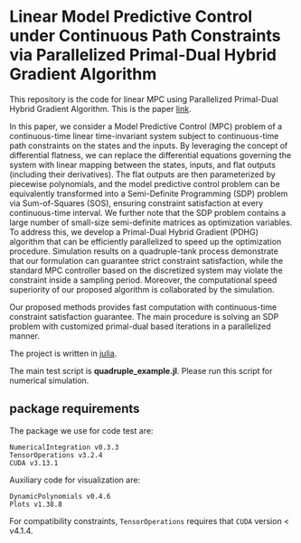 # Linear Model Predictive Control under Continuous Path Constraints via Parallelized Primal-Dual Hybrid Gradient Algorithm

This repository is the code for linear MPC using Parallelized Primal-Dual Hybrid Gradient Algorithm. This is the paper [link](https://arxiv.org/abs/2303.17889).


In this paper, we consider a Model Predictive Control (MPC) problem of a continuous-time linear time-invariant system subject to continuous-time path constraints on the states and the inputs. By leveraging the concept of differential flatness, we can replace the differential equations governing the system with linear mapping between the states, inputs, and flat outputs (including their derivatives). The flat outputs are then parameterized by piecewise polynomials, and the model predictive control problem can be equivalently transformed into a Semi-Definite Programming (SDP) problem via Sum-of-Squares (SOS), ensuring constraint satisfaction at every continuous-time interval. We further note that the SDP problem contains a large number of small-size semi-definite matrices as optimization variables. To address this, we develop a Primal-Dual Hybrid Gradient (PDHG) algorithm that can be efficiently parallelized to speed up the optimization procedure. Simulation results on a quadruple-tank process demonstrate that our formulation can guarantee strict constraint satisfaction, while the standard MPC controller based on the discretized system may violate the constraint inside a sampling period. Moreover, the computational speed superiority of our proposed algorithm is collaborated by the simulation.


Our proposed methods provides fast computation with continuous-time constraint satisfaction guarantee. The main procedure is solving an SDP problem with customized primal-dual based iterations in a parallelized manner.

The project is written in [julia](https://julialang.org/).

The main test script is **quadruple_example.jl**. Please run this script for numerical simulation.

## package requirements

The package we use for code test are:

```
NumericalIntegration v0.3.3
TensorOperations v3.2.4
CUDA v3.13.1
```

Auxiliary code for visualization are:

```
DynamicPolynomials v0.4.6
Plots v1.38.8
```

For compatibility constraints, ```TensorOperations``` requires that ```CUDA``` version \< v4.1.4.